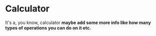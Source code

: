 # Calculator
It's a, you know, calculator
**maybe add some more info like how many types of operations you can do on it etc.**
